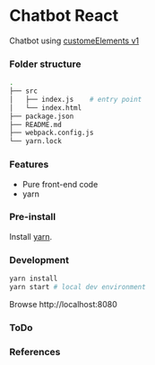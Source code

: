 # Chatbot React
Chatbot using [customeElements v1](https://github.com/webcomponents/custom-elements)

### Folder structure
```sh
.
├── src
│   ├── index.js    # entry point
│   └── index.html
├── package.json
├── README.md
├── webpack.config.js
└── yarn.lock
```

### Features
- Pure front-end code
- yarn

### Pre-install

Install [yarn](https://yarnpkg.com/en/docs/install).

### Development

```sh
yarn install
yarn start # local dev environment
```
Browse http://localhost:8080

### ToDo

### References
